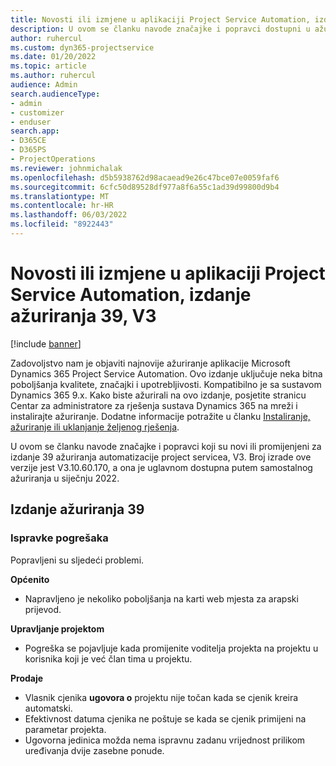 ```yaml
---
title: Novosti ili izmjene u aplikaciji Project Service Automation, izdanje ažuriranja 39, V3
description: U ovom se članku navode značajke i popravci dostupni u ažuriranju Microsoft Dynamics 365 Project Service Automation izdanja 39, V3.
author: ruhercul
ms.custom: dyn365-projectservice
ms.date: 01/20/2022
ms.topic: article
ms.author: ruhercul
audience: Admin
search.audienceType:
- admin
- customizer
- enduser
search.app:
- D365CE
- D365PS
- ProjectOperations
ms.reviewer: johnmichalak
ms.openlocfilehash: d5b5938762d98acaead9e26c47bce07e0059faf6
ms.sourcegitcommit: 6cfc50d89528df977a8f6a55c1ad39d99800d9b4
ms.translationtype: MT
ms.contentlocale: hr-HR
ms.lasthandoff: 06/03/2022
ms.locfileid: "8922443"
---
```

# <a name="whats-new-or-changed-in-project-service-automation-update-release-39-v3"></a>Novosti ili izmjene u aplikaciji Project Service Automation, izdanje ažuriranja 39, V3

[!include [banner](../includes/psa-now-project-operations.md)]

Zadovoljstvo nam je objaviti najnovije ažuriranje aplikacije Microsoft Dynamics 365 Project Service Automation. Ovo izdanje uključuje neka bitna poboljšanja kvalitete, značajki i upotrebljivosti. Kompatibilno je sa sustavom Dynamics 365 9.x. Kako biste ažurirali na ovo izdanje, posjetite stranicu Centar za administratore za rješenja sustava Dynamics 365 na mreži i instalirajte ažuriranje. Dodatne informacije potražite u članku [Instaliranje, ažuriranje ili uklanjanje željenog rješenja](/power-platform/admin/install-remove-preferred-solution).

U ovom se članku navode značajke i popravci koji su novi ili promijenjeni za izdanje 39 ažuriranja automatizacije project servicea, V3. Broj izrade ove verzije jest V3.10.60.170, a ona je uglavnom dostupna putem samostalnog ažuriranja u siječnju 2022.

## <a name="update-release-39"></a>Izdanje ažuriranja 39

### <a name="bug-fixes"></a>Ispravke pogrešaka

Popravljeni su sljedeći problemi.

**Općenito**

- Napravljeno je nekoliko poboljšanja na karti web mjesta za arapski prijevod.

**Upravljanje projektom**

- Pogreška se pojavljuje kada promijenite voditelja projekta na projektu u korisnika koji je već član tima u projektu.

**Prodaje**

- Vlasnik cjenika **ugovora o** projektu nije točan kada se cjenik kreira automatski. 
- Efektivnost datuma cjenika ne poštuje se kada se cjenik primijeni na parametar projekta.
- Ugovorna jedinica možda nema ispravnu zadanu vrijednost prilikom uređivanja dvije zasebne ponude.
